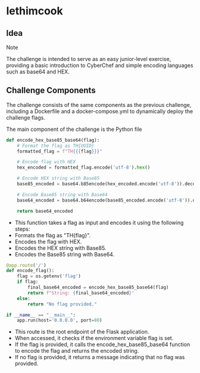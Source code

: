 # lethimcook

## Idea
>[!NOTE]
> The challenge is intended to serve as an easy junior-level exercise, providing a basic introduction to CyberChef and simple encoding languages such as base64 and HEX.


## Challenge Components

The challenge consists of the same components as the previous challenge, including a Dockerfile and a docker-compose.yml to dynamically deploy the challenge flags.


The main component of the challenge is the Python file

```py
def encode_hex_base85_base64(flag):
    # Format the flag as TH{UUID}
    formatted_flag = f"TH{{{flag}}}"

    # Encode flag with HEX
    hex_encoded = formatted_flag.encode('utf-8').hex()

    # Encode HEX string with Base85
    base85_encoded = base64.b85encode(hex_encoded.encode('utf-8')).decode('utf-8')

    # Encode Base85 string with Base64
    base64_encoded = base64.b64encode(base85_encoded.encode('utf-8')).decode('utf-8')

    return base64_encoded
```

- This function takes a flag as input and encodes it using the following steps:
- Formats the flag as "TH{flag}".
- Encodes the flag with HEX.
- Encodes the HEX string with Base85.
- Encodes the Base85 string with Base64.

```py
@app.route('/')
def encode_flag():
    flag = os.getenv('flag')
    if flag:
        final_base64_encoded = encode_hex_base85_base64(flag)
        return f"String: {final_base64_encoded}"
    else:
        return "No flag provided."

if __name__ == "__main__":
    app.run(host='0.0.0.0', port=80)
```


- This route is the root endpoint of the Flask application.
- When accessed, it checks if the environment variable flag is set.
- If the flag is provided, it calls the encode_hex_base85_base64 function to encode the flag and returns the encoded string.
- If no flag is provided, it returns a message indicating that no flag was provided.